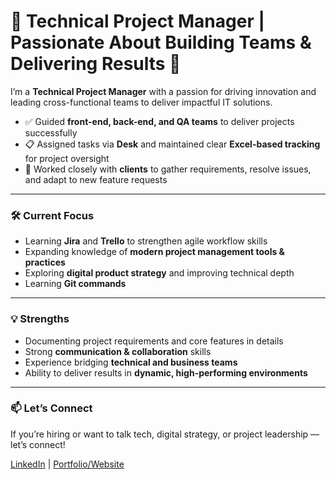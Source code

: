 # 🌟 Technical Project Manager | Passionate About Building Teams & Delivering Results 🌟  

I’m a **Technical Project Manager** with a passion for driving innovation and leading cross-functional teams to deliver impactful IT solutions.  

- ✅ Guided **front-end, back-end, and QA teams** to deliver projects successfully  
- 📋 Assigned tasks via **Desk** and maintained clear **Excel-based tracking** for project oversight  
- 🤝 Worked closely with **clients** to gather requirements, resolve issues, and adapt to new feature requests  

---

### 🛠️ Current Focus
- Learning **Jira** and **Trello** to strengthen agile workflow skills  
- Expanding knowledge of **modern project management tools & practices**  
- Exploring **digital product strategy** and improving technical depth  
- Learning **Git commands**
---

### 💡 Strengths
- Documenting project requirements and core features in details 
- Strong **communication & collaboration** skills  
- Experience bridging **technical and business teams**  
- Ability to deliver results in **dynamic, high-performing environments**  

---

### 📫 Let’s Connect
If you’re hiring or want to talk tech, digital strategy, or project leadership — let’s connect!  

[LinkedIn](https://www.linkedin.com/in/rezina-a-87ba548a/) | [Portfolio/Website](https://www.notion.so/509955b1d5b642c89c6c004466bf4103)  



